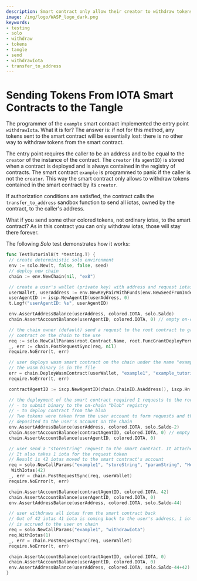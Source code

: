 ```yaml
---
description: Smart contract only allow their creator to withdraw tokens contained in the smart contract. If authorisation conditions are satisfied, the contract calls the transfer_to_address sandbox function to send all iotas, owned by the contract, to the caller's address.
image: /img/logo/WASP_logo_dark.png
keywords:
- testing
- solo
- withdraw
- tokens
- tangle
- send
- withdrawIota
- transfer_to_address
---
```

# Sending Tokens From IOTA Smart Contracts to the Tangle

The programmer of the `example` smart contract implemented the entry point
`withdrawIota`. What it is for? The answer is: if not for this method, any tokens sent to the
smart contract will be essentially lost: there is no other way to withdraw tokens
from the smart contract.

The entry point requires the caller to be an address and to be equal to the
`creator` of the instance of the contract. The `creator` (its `agentID`) is
stored when a contract is deployed and is always contained in the registry of contracts.
The smart contract `example` is programmed to panic if the caller is not the `creator`.
This way the smart contract only allows to withdraw tokens contained in the smart contract by its `creator`.

If authorization conditions are satisfied, the contract calls the `transfer_to_address`
sandbox function to send all iotas, owned by the contract, to the caller's
address.

What if you send some other colored tokens, not ordinary iotas, to the smart
contract? As in this contract you can only withdraw iotas, those will stay there forever.

The following _Solo_ test demonstrates how it works:

```go
func TestTutorial8(t *testing.T) {
 // create deterministic solo environment
 env := solo.New(t, false, false, seed)
 // deploy new chain
 chain := env.NewChain(nil, "ex8")

 // create a user's wallet (private key) with address and request iotas from the faucet.
 userWallet, userAddress := env.NewKeyPairWithFunds(env.NewSeedFromIndex(5))
 userAgentID := iscp.NewAgentID(userAddress, 0)
 t.Logf("userAgentID: %s", userAgentID)

 env.AssertAddressBalance(userAddress, colored.IOTA, solo.Saldo)
 chain.AssertAccountBalance(userAgentID, colored.IOTA, 0) // empty on-chain

 // the chain owner (default) send a request to the root contract to grant right to deploy
 // contract on the chain to the use
 req := solo.NewCallParams(root.Contract.Name, root.FuncGrantDeployPermission.Name, root.ParamDeployer, userAgentID).WithIotas(1)
 _, err := chain.PostRequestSync(req, nil)
 require.NoError(t, err)

 // user deploys wasm smart contract on the chain under the name "example1"
 // the wasm binary is in the file
 err = chain.DeployWasmContract(userWallet, "example1", "example_tutorial_bg.wasm")
 require.NoError(t, err)

 contractAgentID := iscp.NewAgentID(chain.ChainID.AsAddress(), iscp.Hn("example1"))

 // the deployment of the smart contract required 1 requests to the root contract:
 // - to submit binary to the on-chain "blob" registry
 // - to deploy contract from the blob
 // Two tokens were taken from the user account to form requests and then were
 // deposited to the user's account on the chain
 env.AssertAddressBalance(userAddress, colored.IOTA, solo.Saldo-2)
 chain.AssertAccountBalance(contractAgentID, colored.IOTA, 0) // empty on-chain
 chain.AssertAccountBalance(userAgentID, colored.IOTA, 0)

 // user send a "storeString" request to the smart contract. It attaches 42 iotas to the request
 // It also takes 1 iota for the request token
 // Result is 42 iotas moved to the smart contract's account
 req = solo.NewCallParams("example1", "storeString", "paramString", "Hello, world!").
  WithIotas(42)
 _, err = chain.PostRequestSync(req, userWallet)
 require.NoError(t, err)

 chain.AssertAccountBalance(contractAgentID, colored.IOTA, 42)
 chain.AssertAccountBalance(userAgentID, colored.IOTA, 0)
 env.AssertAddressBalance(userAddress, colored.IOTA, solo.Saldo-44)

 // user withdraws all iotas from the smart contract back
 // Out of 42 iotas 41 iota is coming back to the user's address, 1 iotas
 // is accrued to the user on chain
 req = solo.NewCallParams("example1", "withdrawIota")
 req.WithIotas(1)
 _, err = chain.PostRequestSync(req, userWallet)
 require.NoError(t, err)

 chain.AssertAccountBalance(contractAgentID, colored.IOTA, 0)
 chain.AssertAccountBalance(userAgentID, colored.IOTA, 0)
 env.AssertAddressBalance(userAddress, colored.IOTA, solo.Saldo-44+42)
}
```
